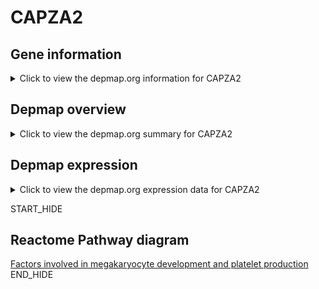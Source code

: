 <h1>CAPZA2</h1>

<h2>Gene information</h2>
<details>
  <summary>Click to view the depmap.org information for CAPZA2</summary>
  <iframe src="https://depmap.org/portal/gene/CAPZA2?tab=about" style="border:none;width:100%;height:800px"></iframe>
</details>

<h2>Depmap overview</h2>
<details>
  <summary>Click to view the depmap.org summary for CAPZA2</summary>
  <iframe src="https://depmap.org/portal/gene/CAPZA2?tab=overview" style="border:none;width:100%;height:800px"></iframe>
</details>

<h2>Depmap expression</h2>
<details>
  <summary>Click to view the depmap.org expression data for CAPZA2</summary>
  <iframe src="https://depmap.org/portal/gene/CAPZA2?tab=characterization" style="border:none;width:100%;height:800px"></iframe>
</details>


START_HIDE
<h2>Reactome Pathway diagram</h2>
<a href="https://reactome.org/PathwayBrowser/#/R-HSA-983231">Factors involved in megakaryocyte development and platelet production</a>
END_HIDE


